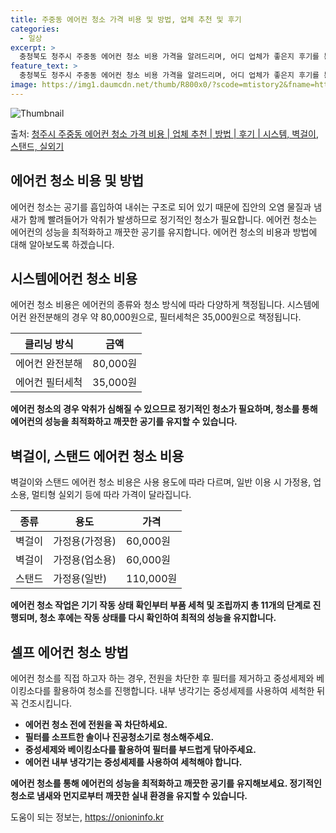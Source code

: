 ```yaml
---
title: 주중동 에어컨 청소 가격 비용 및 방법, 업체 추천 및 후기
categories:
  - 일상
excerpt: >
  충청북도 청주시 주중동 에어컨 청소 비용 가격을 알려드리며, 어디 업체가 좋은지 후기를 통해 알아보겠습니다. 현재 글에서는 시스템, 벽걸이, 스탠드, 실외기 각각에 대해 청소 비용이 나와 있으니 참고하시면 되겠습니다. 에어컨 분해 청소 방법 보기 👈 클릭셀프 에어컨 청소 방법 보기👈 클릭청주시 주중동 에어컨 청소 비용시스템에어컨 방식클리닝방식금액1way 방식에어컨 완전분해80,000원1way 방식에어컨 필터세척35,000원2way 방식에어컨 완전분해90,000원2way 방식에어컨 필터세척35,000원4way 방식에어컨 완전분해120,000원4way 방식에어컨 필터세척35,000원원형방식에어컨 완전분해140,000원원형방식에어컨 필터세척35,000원에어컨 청소 견적 샘플 보기 👈 클릭에어컨 냄새의 원인에어..
feature_text: >
  충청북도 청주시 주중동 에어컨 청소 비용 가격을 알려드리며, 어디 업체가 좋은지 후기를 통해 알아보겠습니다. 현재 글에서는 시스템, 벽걸이, 스탠드, 실외기 각각에 대해 청소 비용이 나와 있으니 참고하시면 되겠습니다. 에어컨 분해 청소 방법 보기 👈 클릭셀프 에어컨 청소 방법 보기👈 클릭청주시 주중동 에어컨 청소 비용시스템에어컨 방식클리닝방식금액1way 방식에어컨 완전분해80,000원1way 방식에어컨 필터세척35,000원2way 방식에어컨 완전분해90,000원2way 방식에어컨 필터세척35,000원4way 방식에어컨 완전분해120,000원4way 방식에어컨 필터세척35,000원원형방식에어컨 완전분해140,000원원형방식에어컨 필터세척35,000원에어컨 청소 견적 샘플 보기 👈 클릭에어컨 냄새의 원인에어..
image: https://img1.daumcdn.net/thumb/R800x0/?scode=mtistory2&fname=https%3A%2F%2Fblog.kakaocdn.net%2Fdn%2FbgUrpS%2FbtsHAMypGHi%2FG2BWfCY785EoAga3sQv5h0%2Fimg.webp
---
```


![Thumbnail](https://img1.daumcdn.net/thumb/R800x0/?scode=mtistory2&fname=https%3A%2F%2Fblog.kakaocdn.net%2Fdn%2FbgUrpS%2FbtsHAMypGHi%2FG2BWfCY785EoAga3sQv5h0%2Fimg.webp)

<p>출처: <a href="https://onioninfo.kr/entry/%EC%B2%AD%EC%A3%BC%EC%8B%9C-%EC%A3%BC%EC%A4%91%EB%8F%99-%EC%97%90%EC%96%B4%EC%BB%A8-%EC%B2%AD%EC%86%8C-%EA%B0%80%EA%B2%A9-%EB%B9%84%EC%9A%A9-%EC%97%85%EC%B2%B4-%EC%B6%94%EC%B2%9C-%EB%B0%A9%EB%B2%95-%ED%9B%84%EA%B8%B0-%EC%8B%9C%EC%8A%A4%ED%85%9C-%EB%B2%BD%EA%B1%B8%EC%9D%B4-%EC%8A%A4%ED%83%A0%EB%93%9C-%EC%8B%A4%EC%99%B8%EA%B8%B0" rel="dofollow">청주시 주중동 에어컨 청소 가격 비용 | 업체 추천 | 방법 | 후기 | 시스템, 벽걸이, 스탠드, 실외기</a> </p>

## 에어컨 청소 비용 및 방법

에어컨 청소는 공기를 흡입하여 내쉬는 구조로 되어 있기 때문에 집안의 오염 물질과 냄새가 함께 빨려들어가 악취가 발생하므로 정기적인 청소가
필요합니다. 에어컨 청소는 에어컨의 성능을 최적화하고 깨끗한 공기를 유지합니다. 에어컨 청소의 비용과 방법에 대해 알아보도록 하겠습니다.

## 시스템에어컨 청소 비용

에어컨 청소 비용은 에어컨의 종류와 청소 방식에 따라 다양하게 책정됩니다. 시스템에어컨 완전분해의 경우 약 80,000원으로, 필터세척은
35,000원으로 책정됩니다.

**클리닝 방식** | **금액**  
---|---  
에어컨 완전분해 | 80,000원  
에어컨 필터세척 | 35,000원  
  
**에어컨 청소의 경우 악취가 심해질 수 있으므로 정기적인 청소가 필요하며, 청소를 통해 에어컨의 성능을 최적화하고 깨끗한 공기를 유지할 수
있습니다.**

## 벽걸이, 스탠드 에어컨 청소 비용

벽걸이와 스탠드 에어컨 청소 비용은 사용 용도에 따라 다르며, 일반 이용 시 가정용, 업소용, 멀티형 실외기 등에 따라 가격이 달라집니다.

**종류** | **용도** | **가격**  
---|---|---  
벽걸이 | 가정용(가정용) | 60,000원  
벽걸이 | 가정용(업소용) | 60,000원  
스탠드 | 가정용(일반) | 110,000원  
  
**에어컨 청소 작업은 기기 작동 상태 확인부터 부품 세척 및 조립까지 총 11개의 단계로 진행되며, 청소 후에는 작동 상태를 다시 확인하여
최적의 성능을 유지합니다.**

## 셀프 에어컨 청소 방법

에어컨 청소를 직접 하고자 하는 경우, 전원을 차단한 후 필터를 제거하고 중성세제와 베이킹소다를 활용하여 청소를 진행합니다. 내부 냉각기는
중성세제를 사용하여 세척한 뒤 꼭 건조시킵니다.

  * **에어컨 청소 전에 전원을 꼭 차단하세요.**
  * **필터를 소프트한 솔이나 진공청소기로 청소해주세요.**
  * **중성세제와 베이킹소다를 활용하여 필터를 부드럽게 닦아주세요.**
  * **에어컨 내부 냉각기는 중성세제를 사용하여 세척해야 합니다.**

**에어컨 청소를 통해 에어컨의 성능을 최적화하고 깨끗한 공기를 유지해보세요. 정기적인 청소로 냄새와 먼지로부터 깨끗한 실내 환경을 유지할
수 있습니다.**

 

도움이 되는 정보는, <a href="https://onioninfo.kr" rel="dofollow">https://onioninfo.kr</a>


